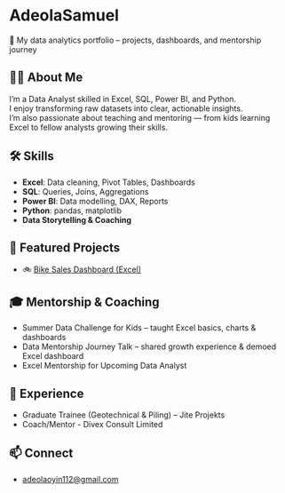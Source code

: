 # AdeolaSamuel
👋 My data analytics portfolio – projects, dashboards, and mentorship journey

## 🧑‍💻 About Me  
I’m a Data Analyst skilled in Excel, SQL, Power BI, and Python.  
I enjoy transforming raw datasets into clear, actionable insights.  
I’m also passionate about teaching and mentoring — from kids learning Excel to fellow analysts growing their skills.  

## 🛠 Skills  
- **Excel**: Data cleaning, Pivot Tables, Dashboards  
- **SQL**: Queries, Joins, Aggregations  
- **Power BI**: Data modelling, DAX, Reports  
- **Python**: pandas, matplotlib  
- **Data Storytelling & Coaching**  

## 📂 Featured Projects  
- 🚲 [Bike Sales Dashboard (Excel)](link-here)  

## 🎓 Mentorship & Coaching  
- Summer Data Challenge for Kids – taught Excel basics, charts & dashboards  
- Data Mentorship Journey Talk – shared growth experience & demoed Excel dashboard
- Excel Mentorship for Upcoming Data Analyst 

## 💼 Experience  
- Graduate Trainee (Geotechnical & Piling) – Jite Projekts  
- Coach/Mentor - Divex Consult Limited
## 📫 Connect   
- adeolaoyin112@gmail.com 
